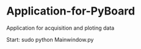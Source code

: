 # Application-for-PyBoard
Application for acquisition and ploting data

Start:
sudo python Mainwindow.py
